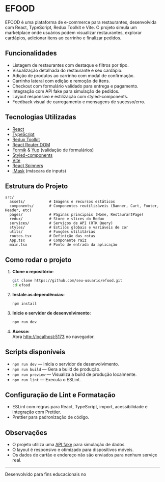 # EFOOD

EFOOD é uma plataforma de e-commerce para restaurantes, desenvolvida com React, TypeScript, Redux Toolkit e Vite. O projeto simula um marketplace onde usuários podem visualizar restaurantes, explorar cardápios, adicionar itens ao carrinho e finalizar pedidos.

## Funcionalidades

- Listagem de restaurantes com destaque e filtros por tipo.
- Visualização detalhada do restaurante e seu cardápio.
- Adição de produtos ao carrinho com modal de confirmação.
- Carrinho lateral com edição e remoção de itens.
- Checkout com formulário validado para entrega e pagamento.
- Integração com API fake para simulação de pedidos.
- Layout responsivo e estilização com styled-components.
- Feedback visual de carregamento e mensagens de sucesso/erro.

## Tecnologias Utilizadas

- [React](https://react.dev/)
- [TypeScript](https://www.typescriptlang.org/)
- [Redux Toolkit](https://redux-toolkit.js.org/)
- [React Router DOM](https://reactrouter.com/)
- [Formik](https://formik.org/) & [Yup](https://github.com/jquense/yup) (validação de formulários)
- [Styled-components](https://styled-components.com/)
- [Vite](https://vitejs.dev/)
- [React Spinners](https://www.davidhu.io/react-spinners/)
- [IMask](https://imask.js.org/) (máscara de inputs)

## Estrutura do Projeto

```
src/
  assets/           # Imagens e recursos estáticos
  components/       # Componentes reutilizáveis (Banner, Cart, Footer, Header, etc)
  pages/            # Páginas principais (Home, RestaurantPage)
  redux/            # Store e slices do Redux
  services/         # Serviços de API (RTK Query)
  styles/           # Estilos globais e variáveis de cor
  utils/            # Funções utilitárias
  routes.tsx        # Definição das rotas
  App.tsx           # Componente raiz
  main.tsx          # Ponto de entrada da aplicação
```

## Como rodar o projeto

1. **Clone o repositório:**
   ```sh
   git clone https://github.com/seu-usuario/efood.git
   cd efood
   ```

2. **Instale as dependências:**
   ```sh
   npm install
   ```

3. **Inicie o servidor de desenvolvimento:**
   ```sh
   npm run dev
   ```

4. **Acesse:**  
   Abra [http://localhost:5173](http://localhost:5173) no navegador.

## Scripts disponíveis

- `npm run dev` — Inicia o servidor de desenvolvimento.
- `npm run build` — Gera a build de produção.
- `npm run preview` — Visualiza a build de produção localmente.
- `npm run lint` — Executa o ESLint.

## Configuração de Lint e Formatação

- ESLint com regras para React, TypeScript, import, acessibilidade e integração com Prettier.
- Prettier para padronização de código.

## Observações

- O projeto utiliza uma [API fake](https://fake-api-tau.vercel.app/api/efood) para simulação de dados.
- O layout é responsivo e otimizado para dispositivos móveis.
- Os dados de cartão e endereço não são enviados para nenhum serviço real.

---

Desenvolvido para fins educacionais no
